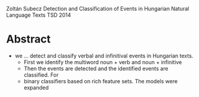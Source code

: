 Zoltán Subecz
Detection and Classification of Events in Hungarian Natural Language Texts
TSD 2014

# Abstract

* we ... detect and classify verbal and infinitival events in Hungarian texts.
  * First we identify the multiword noun + verb and noun + infinitive
  * Then the events are detected and the identified events are classified. For
  * binary classifiers based on rich feature sets. The models were expanded
